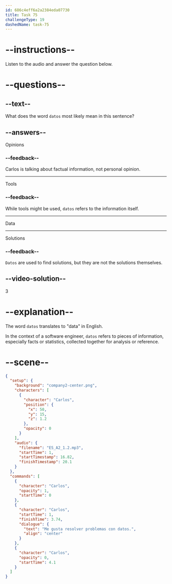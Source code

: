 ```yaml
---
id: 686c4eff6a2a2384eda07730
title: Task 75
challengeType: 19
dashedName: task-75
---
```


<!-- (Audio) Carlos: Me gusta resolver problemas con datos. -->

# --instructions--

Listen to the audio and answer the question below.

# --questions--

## --text--

What does the word `datos` most likely mean in this sentence?

## --answers--

Opinions

### --feedback--

Carlos is talking about factual information, not personal opinion.

---

Tools

### --feedback--

While tools might be used, `datos` refers to the information itself.

---

Data

---

Solutions

### --feedback--

`Datos` are used to find solutions, but they are not the solutions themselves.

## --video-solution--

3

# --explanation--

The word `datos` translates to "data" in English. 

In the context of a software engineer, `datos` refers to pieces of information, especially facts or statistics, collected together for analysis or reference.

# --scene--

```json
{
  "setup": {
    "background": "company2-center.png",
    "characters": [
      {
        "character": "Carlos",
        "position": {
          "x": 50,
          "y": 15,
          "z": 1.2
        },
        "opacity": 0
      }
    ],
    "audio": {
      "filename": "ES_A2_1.2.mp3",
      "startTime": 1,
      "startTimestamp": 16.82,
      "finishTimestamp": 20.1
    }
  },
  "commands": [
    {
      "character": "Carlos",
      "opacity": 1,
      "startTime": 0
    },
    {
      "character": "Carlos",
      "startTime": 1,
      "finishTime": 3.74,
      "dialogue": {
        "text": "Me gusta resolver problemas con datos.",
        "align": "center"
      }
    },
    {
      "character": "Carlos",
      "opacity": 0,
      "startTime": 4.1
    }
  ]
}
```
